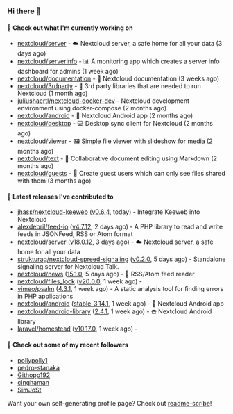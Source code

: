 ### Hi there 👋

#### 👷 Check out what I'm currently working on

- [nextcloud/server](https://github.com/nextcloud/server) - ☁️ Nextcloud server, a safe home for all your data (3 days ago)
- [nextcloud/serverinfo](https://github.com/nextcloud/serverinfo) - 📊 A monitoring app which creates a server info dashboard for admins (1 week ago)
- [nextcloud/documentation](https://github.com/nextcloud/documentation) - 📘 Nextcloud documentation (3 weeks ago)
- [nextcloud/3rdparty](https://github.com/nextcloud/3rdparty) - :battery: 3rd party libraries that are needed to run Nextcloud (1 month ago)
- [juliushaertl/nextcloud-docker-dev](https://github.com/juliushaertl/nextcloud-docker-dev) - Nextcloud development environment using docker-compose (2 months ago)
- [nextcloud/android](https://github.com/nextcloud/android) - 📱 Nextcloud Android app (2 months ago)
- [nextcloud/desktop](https://github.com/nextcloud/desktop) - 💻 Desktop sync client for Nextcloud (2 months ago)
- [nextcloud/viewer](https://github.com/nextcloud/viewer) - 🖼 Simple file viewer with slideshow for media (2 months ago)
- [nextcloud/text](https://github.com/nextcloud/text) - 📑 Collaborative document editing using Markdown (2 months ago)
- [nextcloud/guests](https://github.com/nextcloud/guests) - 🙈 Create guest users which can only see files shared with them (3 months ago)

#### 🔭 Latest releases I've contributed to

- [jhass/nextcloud-keeweb](https://github.com/jhass/nextcloud-keeweb) ([v0.6.4](https://github.com/jhass/nextcloud-keeweb/releases/tag/v0.6.4), today) - Integrate Keeweb into Nextcloud
- [alexdebril/feed-io](https://github.com/alexdebril/feed-io) ([v4.7.12](https://github.com/alexdebril/feed-io/releases/tag/v4.7.12), 2 days ago) - A PHP library to read and write feeds in JSONFeed, RSS or Atom format
- [nextcloud/server](https://github.com/nextcloud/server) ([v18.0.12](https://github.com/nextcloud/server/releases/tag/v18.0.12), 3 days ago) - ☁️ Nextcloud server, a safe home for all your data
- [strukturag/nextcloud-spreed-signaling](https://github.com/strukturag/nextcloud-spreed-signaling) ([v0.2.0](https://github.com/strukturag/nextcloud-spreed-signaling/releases/tag/v0.2.0), 5 days ago) - Standalone signaling server for Nextcloud Talk.
- [nextcloud/news](https://github.com/nextcloud/news) ([15.1.0](https://github.com/nextcloud/news/releases/tag/15.1.0), 5 days ago) - :newspaper: RSS/Atom feed reader
- [nextcloud/files_lock](https://github.com/nextcloud/files_lock) ([v20.0.0](https://github.com/nextcloud/files_lock/releases/tag/v20.0.0), 1 week ago) - 
- [vimeo/psalm](https://github.com/vimeo/psalm) ([4.3.1](https://github.com/vimeo/psalm/releases/tag/4.3.1), 1 week ago) - A static analysis tool for finding errors in PHP applications
- [nextcloud/android](https://github.com/nextcloud/android) ([stable-3.14.1](https://github.com/nextcloud/android/releases/tag/stable-3.14.1), 1 week ago) - 📱 Nextcloud Android app
- [nextcloud/android-library](https://github.com/nextcloud/android-library) ([2.4.1](https://github.com/nextcloud/android-library/releases/tag/2.4.1), 1 week ago) - ☎️ Nextcloud Android library
- [laravel/homestead](https://github.com/laravel/homestead) ([v10.17.0](https://github.com/laravel/homestead/releases/tag/v10.17.0), 1 week ago) - 

#### 👯 Check out some of my recent followers

- [pollypolly1](https://github.com/pollypolly1)
- [pedro-stanaka](https://github.com/pedro-stanaka)
- [Githopp192](https://github.com/Githopp192)
- [cinghaman](https://github.com/cinghaman)
- [SimJoSt](https://github.com/SimJoSt)

Want your own self-generating profile page? Check out [readme-scribe](https://github.com/muesli/readme-scribe)!
